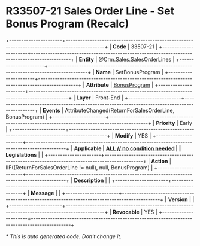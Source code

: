 ﻿---
erp.type: front-end-business-rule
erp.entity: Crm.Sales.SalesOrderLines
---

# R33507-21 Sales Order Line - Set Bonus Program (Recalc)
+----------------------+----------------------------------------------------------------------------------------------+
| **Code**             | 33507-21                                                                                     |
+----------------------+----------------------------------------------------------------------------------------------+
| **Entity**           | @Crm.Sales.SalesOrderLines                                                                   |
+----------------------+----------------------------------------------------------------------------------------------+
| **Name**             | SetBonusProgram                                                                              |
+----------------------+----------------------------------------------------------------------------------------------+
| **Attribute**        | [BonusProgram](../entities/Crm.Sales.SalesOrderLines.md#bonusprogram)                        |
+----------------------+----------------------------------------------------------------------------------------------+
| **Layer**            | Front-End                                                                                    |
+----------------------+----------------------------------------------------------------------------------------------+
| **Events**           | AttributeChanged(ReturnForSalesOrderLine, BonusProgram)                                      |
+----------------------+----------------------------------------------------------------------------------------------+
| **Priority**         | Early                                                                                        |
+----------------------+----------------------------------------------------------------------------------------------+
| **Modify**           | YES                                                                                          |
+----------------------+----------------------------------------------------------------------------------------------+
| **Applicable         | [ALL // no condition needed](xref:applicable-legislations)                                   |
| Legislations**       |                                                                                              |
+----------------------+----------------------------------------------------------------------------------------------+
| **Action**           | IIF((ReturnForSalesOrderLine != null), null, BonusProgram)                                   |
+----------------------+----------------------------------------------------------------------------------------------+
| **Description**      |                                                                                              |
+----------------------+----------------------------------------------------------------------------------------------+
| **Message**          |                                                                                              |
+----------------------+----------------------------------------------------------------------------------------------+
| **Version**          |                                                                                              |
+----------------------+----------------------------------------------------------------------------------------------+
| **Revocable**        | YES                                                                                          |
+----------------------+----------------------------------------------------------------------------------------------+

*\* This is auto generated code. Don't change it.*
